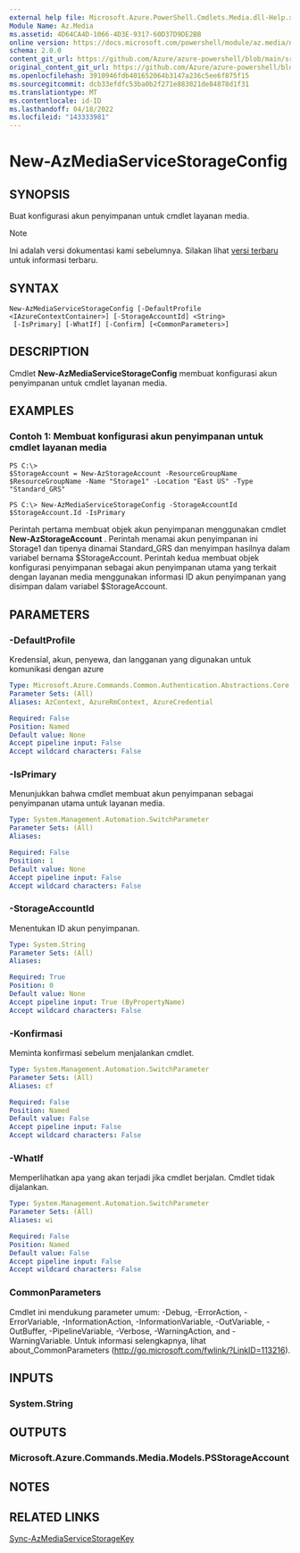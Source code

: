 ```yaml
---
external help file: Microsoft.Azure.PowerShell.Cmdlets.Media.dll-Help.xml
Module Name: Az.Media
ms.assetid: 4D64CA4D-1066-4D3E-9317-60D37D9DE2BB
online version: https://docs.microsoft.com/powershell/module/az.media/new-azmediaservicestorageconfig
schema: 2.0.0
content_git_url: https://github.com/Azure/azure-powershell/blob/main/src/Media/Media/help/New-AzMediaServiceStorageConfig.md
original_content_git_url: https://github.com/Azure/azure-powershell/blob/main/src/Media/Media/help/New-AzMediaServiceStorageConfig.md
ms.openlocfilehash: 3910946fdb401652064b3147a236c5ee6f875f15
ms.sourcegitcommit: dcb33efdfc53ba0b2f271e883021de84878d1f31
ms.translationtype: MT
ms.contentlocale: id-ID
ms.lasthandoff: 04/18/2022
ms.locfileid: "143333981"
---
```

# New-AzMediaServiceStorageConfig

## SYNOPSIS
Buat konfigurasi akun penyimpanan untuk cmdlet layanan media.

> [!NOTE]
>Ini adalah versi dokumentasi kami sebelumnya. Silakan lihat [versi terbaru](/powershell/module/az.media/new-azmediaservicestorageconfig) untuk informasi terbaru.

## SYNTAX

```
New-AzMediaServiceStorageConfig [-DefaultProfile <IAzureContextContainer>] [-StorageAccountId] <String>
 [-IsPrimary] [-WhatIf] [-Confirm] [<CommonParameters>]
```

## DESCRIPTION
Cmdlet **New-AzMediaServiceStorageConfig** membuat konfigurasi akun penyimpanan untuk cmdlet layanan media.

## EXAMPLES

### Contoh 1: Membuat konfigurasi akun penyimpanan untuk cmdlet layanan media
```
PS C:\>
$StorageAccount = New-AzStorageAccount -ResourceGroupName $ResourceGroupName -Name "Storage1" -Location "East US" -Type "Standard_GRS"

PS C:\> New-AzMediaServiceStorageConfig -StorageAccountId $StorageAccount.Id -IsPrimary
```

Perintah pertama membuat objek akun penyimpanan menggunakan cmdlet **New-AzStorageAccount** .
Perintah menamai akun penyimpanan ini Storage1 dan tipenya dinamai Standard_GRS dan menyimpan hasilnya dalam variabel bernama $StorageAccount.
Perintah kedua membuat objek konfigurasi penyimpanan sebagai akun penyimpanan utama yang terkait dengan layanan media menggunakan informasi ID akun penyimpanan yang disimpan dalam variabel $StorageAccount.

## PARAMETERS

### -DefaultProfile
Kredensial, akun, penyewa, dan langganan yang digunakan untuk komunikasi dengan azure

```yaml
Type: Microsoft.Azure.Commands.Common.Authentication.Abstractions.Core.IAzureContextContainer
Parameter Sets: (All)
Aliases: AzContext, AzureRmContext, AzureCredential

Required: False
Position: Named
Default value: None
Accept pipeline input: False
Accept wildcard characters: False
```

### -IsPrimary
Menunjukkan bahwa cmdlet membuat akun penyimpanan sebagai penyimpanan utama untuk layanan media.

```yaml
Type: System.Management.Automation.SwitchParameter
Parameter Sets: (All)
Aliases:

Required: False
Position: 1
Default value: None
Accept pipeline input: False
Accept wildcard characters: False
```

### -StorageAccountId
Menentukan ID akun penyimpanan.

```yaml
Type: System.String
Parameter Sets: (All)
Aliases:

Required: True
Position: 0
Default value: None
Accept pipeline input: True (ByPropertyName)
Accept wildcard characters: False
```

### -Konfirmasi
Meminta konfirmasi sebelum menjalankan cmdlet.

```yaml
Type: System.Management.Automation.SwitchParameter
Parameter Sets: (All)
Aliases: cf

Required: False
Position: Named
Default value: False
Accept pipeline input: False
Accept wildcard characters: False
```

### -WhatIf
Memperlihatkan apa yang akan terjadi jika cmdlet berjalan.
Cmdlet tidak dijalankan.

```yaml
Type: System.Management.Automation.SwitchParameter
Parameter Sets: (All)
Aliases: wi

Required: False
Position: Named
Default value: False
Accept pipeline input: False
Accept wildcard characters: False
```

### CommonParameters
Cmdlet ini mendukung parameter umum: -Debug, -ErrorAction, -ErrorVariable, -InformationAction, -InformationVariable, -OutVariable, -OutBuffer, -PipelineVariable, -Verbose, -WarningAction, and -WarningVariable. Untuk informasi selengkapnya, lihat about_CommonParameters (http://go.microsoft.com/fwlink/?LinkID=113216).

## INPUTS

### System.String

## OUTPUTS

### Microsoft.Azure.Commands.Media.Models.PSStorageAccount

## NOTES

## RELATED LINKS

[Sync-AzMediaServiceStorageKey](./Sync-AzMediaServiceStorageKey.md)


